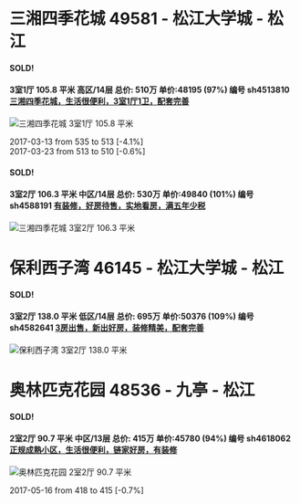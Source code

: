 # 三湘四季花城 49581 - 松江大学城 - 松江

#### SOLD!
#### 3室1厅 105.8 平米 高区/14层 总价: 510万 单价:48195 (97%) 编号 sh4513810 [三湘四季花城，生活很便利，3室1厅1卫，配套完善](https://href.li/?http://sh.lianjia.com/ershoufang/sh4513810.html)

![三湘四季花城 3室1厅 105.8 平米](http://cdn7.dooioo.com/static/img/new-version/default_block.png)

2017-03-13 from 535 to 513 [-4.1%]<br />2017-03-23 from 513 to 510 [-0.6%]

    
#### SOLD!
#### 3室2厅 106.3 平米 中区/14层 总价: 530万 单价:49840 (101%) 编号 sh4588191 [有装修，好房待售，实地看房，满五年少税](https://href.li/?http://sh.lianjia.com/ershoufang/sh4588191.html)

![三湘四季花城 3室2厅 106.3 平米](http://cdn1.dooioo.com/fetch/vp/fy/gi/20170412/cd9edf37-fe67-4da3-aaea-e23efd601bde.jpg_200x150.jpg)



    


# 保利西子湾 46145 - 松江大学城 - 松江

#### SOLD!
#### 3室2厅 138.0 平米 低区/14层 总价: 695万 单价:50376 (109%) 编号 sh4582641 [3房出售，新出好房，装修精美，配套完善](https://href.li/?http://sh.lianjia.com/ershoufang/sh4582641.html)

![保利西子湾 3室2厅 138.0 平米](http://cdn1.dooioo.com/fetch/vp/fy/gi/20160308/f0adc671-e975-4100-abf6-6255512ff436.jpg_200x150.jpg)



    


# 奥林匹克花园 48536 - 九亭 - 松江

#### SOLD!
#### 2室2厅 90.7 平米 中区/13层 总价: 415万 单价:45780 (94%) 编号 sh4618062 [正规成熟小区，生活很便利，链家好房，有装修](https://href.li/?http://sh.lianjia.com/ershoufang/sh4618062.html)

![奥林匹克花园 2室2厅 90.7 平米](http://cdn1.dooioo.com/fetch/vp/fy/gi/20160820/c2f59ba9-66eb-48ba-8336-6ac6a1f00c1a.jpg_200x150.jpg)

2017-05-16 from 418 to 415 [-0.7%]

    


